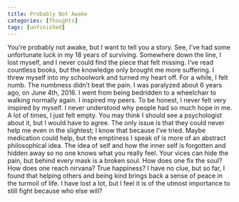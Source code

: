 ```yaml
---
title: Probably Not Awake
categories: [Thoughts]
tags: [unfinished]
---
```

You’re probably not awake, but I want to tell you a story. See, I’ve had some unfortunate luck in my 18 years of surviving. Somewhere down the line, I lost myself, and I never could find the piece that felt missing. I’ve read countless books, but the knowledge only brought me more suffering. I threw myself into my schoolwork and turned my heart off. For a while, I felt numb. The numbness didn’t beat the pain. I was paralyzed about 6 years ago, on June 4th, 2016. I went from being bedridden to a wheelchair to walking normally again. I inspired my peers. To be honest, I never felt very inspired by myself. I never understood why people had so much hope in me. A lot of times, I just felt empty. You may think I should see a psychologist about it, but I would have to agree. The only issue is that they could never help me even in the slightest; I know that because I’ve tried. Maybe medication could help, but the emptiness I speak of is more of an abstract philosophical idea. The idea of self and how the inner self is forgotten and hidden away so no one knows what you really feel. Your vices can hide the pain, but behind every mask is a broken soul. How does one fix the soul? How does one reach nirvana? True happiness? I have no clue, but so far, I found that helping others and being kind brings back a sense of peace in the turmoil of life. I have lost a lot, but I feel it is of the utmost importance to still fight because who else will?